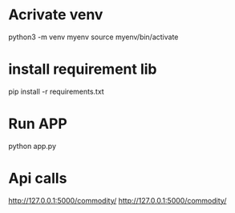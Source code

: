 # Acrivate venv 
python3 -m venv myenv
source myenv/bin/activate


# install requirement lib
pip install -r requirements.txt

# Run APP
python app.py


# Api calls
http://127.0.0.1:5000/commodity/<name>
http://127.0.0.1:5000/commodity/<name>

    